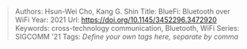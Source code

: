 > Authors: Hsun-Wei Cho, Kang G. Shin
> Title: BlueFi: Bluetooth over WiFi
> Year: 2021
> Url: https://doi.org/10.1145/3452296.3472920
> Keywords: cross-technology communication, Bluetooth, WiFi
> Series: SIGCOMM '21
> Tags: *Define your own tags here, separate by comma*